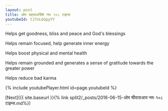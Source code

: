 ```yaml
---
layout: post
title: ओम सहस्रअर्चिशे नमः १०८ टाइम्स
youtubeId: tJ7nLGGpyYY
---
```

 
 
Helps get goodness, bliss and peace and God's blessings
 
Helps remain focused, help generate inner energy 
 
Helps boost physical and mental health 
 
Helps remain grounded and generates a sense of gratitude towards the greater power 
 
Helps reduce bad karma
 
 
 
 


{% include youtubePlayer.html id=page.youtubeId %}
 
[Next]({{ site.baseurl }}{% link  split2/_posts/2016-06-15-ओम श्रीवासआय नमः १०८ टाइम्स.md%})
 
